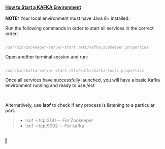 <h4 class="anchor-heading"><a href="https://kafka.apache.org/quickstart#quickstart_startserver">How to Start a KAFKA Environment</a></h4>
<p class="note"><strong>NOTE:</strong> Your local environment must have Java 8+ installed.</p>
<p>Run the following commands in order to start all services in the correct order:</p>
<p class="line-numbers  language-bash"><span style="color: #999999;"><code class="  language-bash"></code></span><span style="color: #999999;"><code class="  language-bash"></code></span><span style="color: #999999;"><code class="  language-bash"><br />/usr/bin/zookeeper-server-start /etc/kafka/zookeeper.properties</code></span></p>
<p>Open another terminal session and run:</p>
<pre class="line-numbers  language-bash"><span style="color: #999999;"><code class="  language-bash"><br />/usr/bin/kafka-server-start /etc/kafka/kafka-tools.properties</code></span></pre>
<p>Once all services have successfully launched, you will have a basic Kafka environment running and ready to use./ect</p>
<p>&nbsp;</p>
<p>Alternatively, use&nbsp;<strong>lsof</strong> to check if any process is listening to a particular port.</p>
<blockquote>
<ul>
<li><span style="color: #808080;">lsof -i tcp:2181 -- For Zookeeper</span></li>
<li><span style="color: #808080;">lsof -i tcp:9092 -- For kafka</span></li>
</ul>
</blockquote>
<div class="codeBlockLayout_code-line__38e2J" data-ref="code-line">
<div class="codeBlockLayout_line-number__1006q">&nbsp;</div>
<div class="codeBlockLayout_line-content__1t2_W"><span style="background-color: #808080;">&nbsp;</span></div>
</div>
<div class="codeBlockLayout_code-line__38e2J" data-ref="code-line">
<div class="codeBlockLayout_line-content__1t2_W">&nbsp;</div>
</div>
